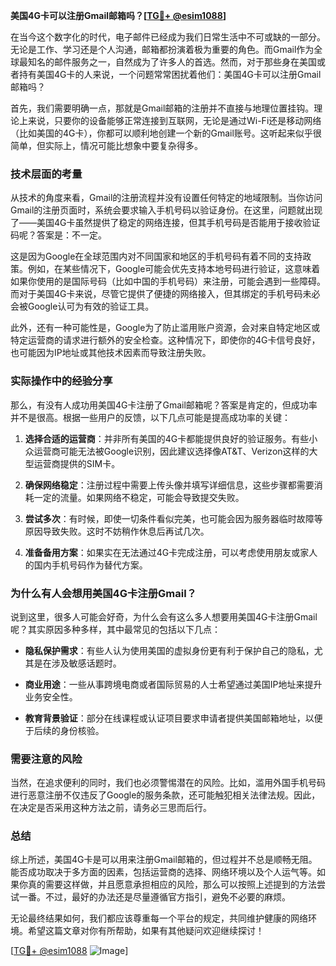 **美国4G卡可以注册Gmail邮箱吗？[[TG💪+ @esim1088](https://t.me/s/esim1088)]**

在当今这个数字化的时代，电子邮件已经成为我们日常生活中不可或缺的一部分。无论是工作、学习还是个人沟通，邮箱都扮演着极为重要的角色。而Gmail作为全球最知名的邮件服务之一，自然成为了许多人的首选。然而，对于那些身在美国或者持有美国4G卡的人来说，一个问题常常困扰着他们：美国4G卡可以注册Gmail邮箱吗？

首先，我们需要明确一点，那就是Gmail邮箱的注册并不直接与地理位置挂钩。理论上来说，只要你的设备能够正常连接到互联网，无论是通过Wi-Fi还是移动网络（比如美国的4G卡），你都可以顺利地创建一个新的Gmail账号。这听起来似乎很简单，但实际上，情况可能比想象中要复杂得多。

### **技术层面的考量**

从技术的角度来看，Gmail的注册流程并没有设置任何特定的地域限制。当你访问Gmail的注册页面时，系统会要求输入手机号码以验证身份。在这里，问题就出现了——美国4G卡虽然提供了稳定的网络连接，但其手机号码是否能用于接收验证码呢？答案是：不一定。

这是因为Google在全球范围内对不同国家和地区的手机号码有着不同的支持政策。例如，在某些情况下，Google可能会优先支持本地号码进行验证，这意味着如果你使用的是国际号码（比如中国的手机号码）来注册，可能会遇到一些障碍。而对于美国4G卡来说，尽管它提供了便捷的网络接入，但其绑定的手机号码未必会被Google认可为有效的验证工具。

此外，还有一种可能性是，Google为了防止滥用账户资源，会对来自特定地区或特定运营商的请求进行额外的安全检查。这种情况下，即使你的4G卡信号良好，也可能因为IP地址或其他技术因素而导致注册失败。

### **实际操作中的经验分享**

那么，有没有人成功用美国4G卡注册了Gmail邮箱呢？答案是肯定的，但成功率并不是很高。根据一些用户的反馈，以下几点可能是提高成功率的关键：

1. **选择合适的运营商**：并非所有美国的4G卡都能提供良好的验证服务。有些小众运营商可能无法被Google识别，因此建议选择像AT&T、Verizon这样的大型运营商提供的SIM卡。
   
2. **确保网络稳定**：注册过程中需要上传头像并填写详细信息，这些步骤都需要消耗一定的流量。如果网络不稳定，可能会导致提交失败。

3. **尝试多次**：有时候，即使一切条件看似完美，也可能会因为服务器临时故障等原因导致失败。这时不妨稍作休息后再试几次。

4. **准备备用方案**：如果实在无法通过4G卡完成注册，可以考虑使用朋友或家人的国内手机号码作为替代方案。

### **为什么有人会想用美国4G卡注册Gmail？**

说到这里，很多人可能会好奇，为什么会有这么多人想要用美国4G卡注册Gmail呢？其实原因多种多样，其中最常见的包括以下几点：

- **隐私保护需求**：有些人认为使用美国的虚拟身份更有利于保护自己的隐私，尤其是在涉及敏感话题时。
  
- **商业用途**：一些从事跨境电商或者国际贸易的人士希望通过美国IP地址来提升业务安全性。

- **教育背景验证**：部分在线课程或认证项目要求申请者提供美国邮箱地址，以便于后续的身份核验。

### **需要注意的风险**

当然，在追求便利的同时，我们也必须警惕潜在的风险。比如，滥用外国手机号码进行恶意注册不仅违反了Google的服务条款，还可能触犯相关法律法规。因此，在决定是否采用这种方法之前，请务必三思而后行。

### **总结**

综上所述，美国4G卡是可以用来注册Gmail邮箱的，但过程并不总是顺畅无阻。能否成功取决于多方面的因素，包括运营商的选择、网络环境以及个人运气等。如果你真的需要这样做，并且愿意承担相应的风险，那么可以按照上述提到的方法尝试一番。不过，最好的办法还是尽量遵循官方指引，避免不必要的麻烦。

无论最终结果如何，我们都应该尊重每一个平台的规定，共同维护健康的网络环境。希望这篇文章对你有所帮助，如果有其他疑问欢迎继续探讨！

[[TG💪+ @esim1088](https://t.me/s/esim1088) ![Image](https://i.postimg.cc/4NQfJmqS/Snipaste-2025-05-13-00-14-12.png)]